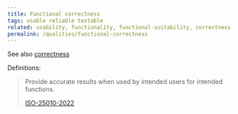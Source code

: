 ```yaml
---
title: Functional correctness
tags: usable reliable testable
related: usability, functionality, functional-suitability, correctness
permalink: /qualities/functional-correctness
---
```


See also [correctness](/qualities/correctness)


Definitions:

>Provide accurate results when used by intended users for intended functions.
> 
>[ISO-25010-2022](/references/#iso-25010-2022)


